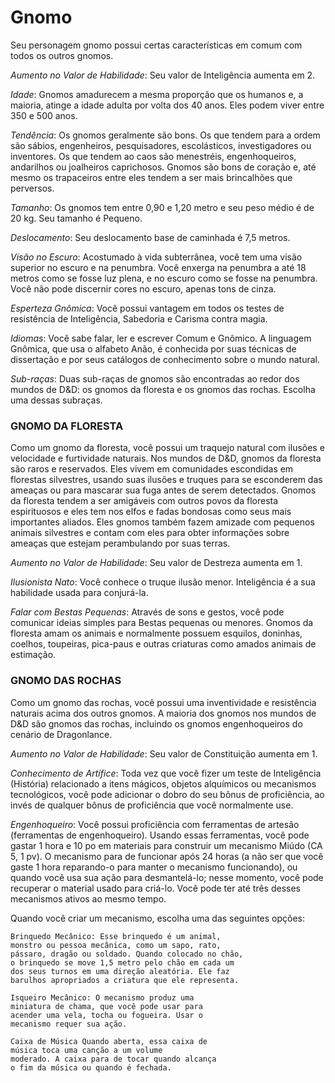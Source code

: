 # Gnomo

Seu personagem gnomo possui certas características em
comum com todos os outros gnomos. 

*Aumento no Valor de Habilidade*: Seu valor de Inteligência aumenta em 2.

*Idade*: Gnomos amadurecem a mesma proporção que os humanos e, a maioria, atinge a idade adulta por volta dos 40 anos. Eles podem viver entre 350 e 500 anos.

*Tendência*: Os gnomos geralmente são bons. Os que tendem para a ordem são sábios, engenheiros, pesquisadores, escolásticos, investigadores ou inventores.
Os que tendem ao caos são menestréis, engenhoqueiros, andarilhos ou joalheiros caprichosos. Gnomos são bons de coração e, até mesmo os trapaceiros entre eles tendem a ser mais brincalhões que perversos.

*Tamanho*: Os gnomos tem entre 0,90 e 1,20 metro e seu peso médio é de 20 kg. Seu tamanho é Pequeno.

*Deslocamento*: Seu deslocamento base de caminhada é 7,5 metros.

*Visão no Escuro*: Acostumado à vida subterrânea, você tem uma visão superior no escuro e na penumbra. Você enxerga na penumbra a até 18 metros como se fosse
luz plena, e no escuro como se fosse na penumbra. Você não pode discernir cores no escuro, apenas tons de cinza.

*Esperteza Gnômica*: Você possui vantagem em todos os testes de resistência de Inteligência, Sabedoria e Carisma contra magia.

*Idiomas*: Você sabe falar, ler e escrever Comum e Gnômico. A linguagem Gnômica, que usa o alfabeto Anão, é conhecida por suas técnicas de dissertação e por seus
catálogos de conhecimento sobre o mundo natural.

*Sub-raças*: Duas sub-raças de gnomos são encontradas ao redor dos mundos de D&D: os gnomos da floresta e os gnomos das rochas. Escolha uma dessas subraças.

### GNOMO DA FLORESTA

Como um gnomo da floresta, você possui um traquejo natural com ilusões e velocidade e furtividade naturais. Nos mundos de D&D, gnomos da floresta são raros e reservados. Eles vivem em comunidades escondidas em florestas silvestres, usando suas ilusões e truques para se esconderem das ameaças ou para mascarar sua fuga antes de serem detectados. Gnomos da floresta tendem a ser amigáveis com outros povos da floresta espirituosos e eles tem nos elfos e fadas bondosas como seus mais importantes aliados. Eles gnomos também fazem amizade com pequenos animais silvestres e contam com eles para obter informações sobre ameaças que estejam perambulando por suas terras.

*Aumento no Valor de Habilidade*: Seu valor de Destreza aumenta em 1.

*Ilusionista Nato*: Você conhece o truque ilusão menor. Inteligência é a sua habilidade usada para conjurá-la.

*Falar com Bestas Pequenas*: Através de sons e gestos, você pode comunicar ideias simples para Bestas pequenas ou menores. Gnomos da floresta amam os animais e normalmente possuem esquilos, doninhas, coelhos, toupeiras, pica-paus e outras criaturas como amados animais de estimação.

### GNOMO DAS ROCHAS

Como um gnomo das rochas, você possui uma
inventividade e resistência naturais acima dos outros
gnomos. A maioria dos gnomos nos mundos de D&D são
gnomos das rochas, incluindo os gnomos engenhoqueiros
do cenário de Dragonlance.

*Aumento no Valor de Habilidade*: Seu valor de Constituição aumenta em 1.

*Conhecimento de Artífice*: Toda vez que você fizer um teste de Inteligência (História) relacionado a itens mágicos, objetos alquímicos ou mecanismos tecnológicos, você pode adicionar o dobro do seu bônus de proficiência,
ao invés de qualquer bônus de proficiência que você
normalmente use.

*Engenhoqueiro*: Você possui proficiência com
ferramentas de artesão (ferramentas de engenhoqueiro).
Usando essas ferramentas, você pode gastar 1 hora e 10
po em materiais para construir um mecanismo Miúdo (CA
5, 1 pv). O mecanismo para de funcionar após 24 horas (a
não ser que você gaste 1 hora reparando-o para manter o
mecanismo funcionando), ou quando você usa sua ação
para desmantelá-lo; nesse momento, você pode recuperar
o material usado para criá-lo. Você pode ter até três
desses mecanismos ativos ao mesmo tempo.

Quando você criar um mecanismo, escolha uma das
seguintes opções:

    Brinquedo Mecânico: Esse brinquedo é um animal,
    monstro ou pessoa mecânica, como um sapo, rato,
    pássaro, dragão ou soldado. Quando colocado no chão,
    o brinquedo se move 1,5 metro pelo chão em cada um
    dos seus turnos em uma direção aleatória. Ele faz
    barulhos apropriados a criatura que ele representa.

    Isqueiro Mecânico: O mecanismo produz uma
    miniatura de chama, que você pode usar para
    acender uma vela, tocha ou fogueira. Usar o
    mecanismo requer sua ação.

    Caixa de Música Quando aberta, essa caixa de
    música toca uma canção a um volume
    moderado. A caixa para de tocar quando alcança
    o fim da música ou quando é fechada.